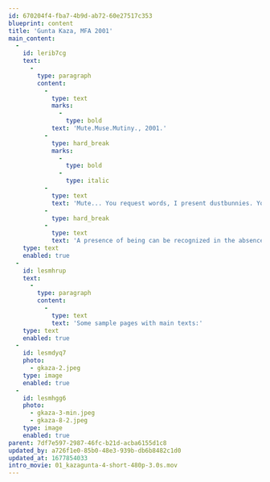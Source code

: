 ```yaml
---
id: 670204f4-fba7-4b9d-ab72-60e27517c353
blueprint: content
title: 'Gunta Kaza, MFA 2001'
main_content:
  -
    id: lerib7cg
    text:
      -
        type: paragraph
        content:
          -
            type: text
            marks:
              -
                type: bold
            text: 'Mute.Muse.Mutiny., 2001.'
          -
            type: hard_break
            marks:
              -
                type: bold
              -
                type: italic
          -
            type: text
            text: 'Mute... You request words, I present dustbunnies. You require sentences, I offer a clothesline of cloths.'
          -
            type: hard_break
          -
            type: text
            text: 'A presence of being can be recognized in the absence of words. What then, is the web of our connectedness? How are our fibers linked? This thesis probes deeply into the pre-verbal "babblings" of unlearning and unknowing; a submission to be attentive to the moment and to seek relationships. Through papermaking, bookmaking, photography, sculpture and exhibition I have discovered an inner wisdom, a connection to ancient, unspoken truths. Hidden meanings are uncovered, unveiled. Muse... I am awakened to empathy and to a renewed level of awareness-- a multiplicity of possibilities. A multitude of connections. Mutiny... I trust this awareness as a transformative experience. There are no words. No explanations are necessary. It is the beginning of a new vocabulary, the beginning of learning. It is the presence of silence.'
    type: text
    enabled: true
  -
    id: lesmhrup
    text:
      -
        type: paragraph
        content:
          -
            type: text
            text: 'Some sample pages with main texts:'
    type: text
    enabled: true
  -
    id: lesmdyq7
    photo:
      - gkaza-2.jpeg
    type: image
    enabled: true
  -
    id: lesmhgg6
    photo:
      - gkaza-3-min.jpeg
      - gkaza-8-2.jpeg
    type: image
    enabled: true
parent: 7df7e597-2987-46fc-b21d-acba6155d1c8
updated_by: a726f1e0-85b0-48e3-939b-db6b8482c1d0
updated_at: 1677854033
intro_movie: 01_kazagunta-4-short-480p-3.0s.mov
---
```

